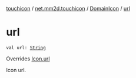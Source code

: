[touchicon](../../index.md) / [net.mm2d.touchicon](../index.md) / [DomainIcon](index.md) / [url](./url.md)

# url

`val url: `[`String`](https://kotlinlang.org/api/latest/jvm/stdlib/kotlin/-string/index.html)

Overrides [Icon.url](../-icon/url.md)

Icon url.

